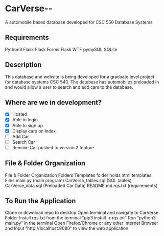 # CarVerse--
A automobile based database developed for CSC 550 Database Systems

## Requirements

Python3
Flask
Flask Forms
Flask WTF
pymySQL
SQLite

## Description

This database and website is being developed for a graduate level project for database systems CSC 540. The database has automobiles preloaded in and would allow a user to search and add cars to the database.

## Where are we in development?

- [x] Hosted
- [x] Able to login
- [x] Able to sign up
- [x] Display cars on Index
- [ ] Add Car
- [ ] Search Car
- [ ] Remove Car pushed to version 2 feature

## File & Folder Organization

File & Folder Organization
Folders
Templates folder holds html templates
Files
main.py (main program)
CarVerse_tables.sql (SQL tables)
CarVerse_data.sql (Preloaded Car Data)
README.md
rqs.txt (requirements)

## To Run the Application

Clone or download repo to desktop
Open terminal and navigate to CarVerse Folder
Install rqs.txt from the terminal "pip3 install -r rqs.txt"
Run "python3 main.py" in the terminal
Open Firefox/Chrome or any other internet Browser and Input "http://localhost:8080" to view the web application
